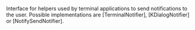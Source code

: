 Interface for helpers used by terminal applications to send notifications to the user. Possible implementations are [TerminalNotifier], [KDialogNotifier] or [NotifySendNotifier].
